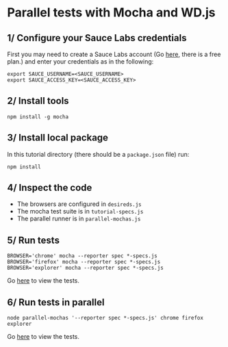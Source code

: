 Parallel tests with Mocha and WD.js 
=============

## 1/ Configure your Sauce Labs credentials

First you may need to create a Sauce Labs account (Go 
[here](https://saucelabs.com/signup), there is a free plan.) and enter your 
credentials as in the following:  

```
export SAUCE_USERNAME=<SAUCE_USERNAME>
export SAUCE_ACCESS_KEY=<SAUCE_ACCESS_KEY>
```

## 2/ Install tools

```
npm install -g mocha
```

## 3/ Install local package

In this tutorial directory (there should be a `package.json` file) run:

```
npm install 
```

## 4/ Inspect the code

- The browsers are configured in `desireds.js`
- The mocha test suite is in `tutorial-specs.js`
- The parallel runner is in `parallel-mochas.js`

## 5/ Run tests

```
BROWSER='chrome' mocha --reporter spec *-specs.js
BROWSER='firefox' mocha --reporter spec *-specs.js
BROWSER='explorer' mocha --reporter spec *-specs.js
```

Go [here](https://saucelabs.com/tests) to view the tests.

## 6/ Run tests in parallel

```
node parallel-mochas '--reporter spec *-specs.js' chrome firefox explorer
```

Go [here](https://saucelabs.com/tests) to view the tests.
